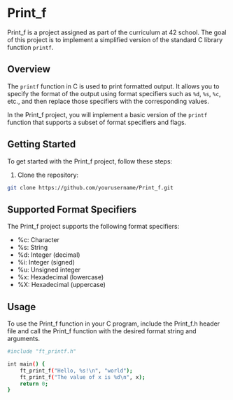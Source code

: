 # Print_f

Print_f is a project assigned as part of the curriculum at 42 school. The goal of this project is to implement a simplified version of the standard C library function `printf`.

## Overview

The `printf` function in C is used to print formatted output. It allows you to specify the format of the output using format specifiers such as `%d`, `%s`, `%c`, etc., and then replace those specifiers with the corresponding values.

In the Print_f project, you will implement a basic version of the `printf` function that supports a subset of format specifiers and flags.

## Getting Started

To get started with the Print_f project, follow these steps:

1. Clone the repository:

```bash
git clone https://github.com/yourusername/Print_f.git
```

## Supported Format Specifiers

The Print_f project supports the following format specifiers:

- %c: Character
- %s: String
- %d: Integer (decimal)
- %i: Integer (signed)
- %u: Unsigned integer
- %x: Hexadecimal (lowercase)
- %X: Hexadecimal (uppercase)

## Usage

To use the Print_f function in your C program, include the Print_f.h header file and call the Print_f function with the desired format string and arguments.
```bash
#include "ft_printf.h"

int main() {
    ft_print_f("Hello, %s!\n", "world");
    ft_print_f("The value of x is %d\n", x);
    return 0;
}
```
